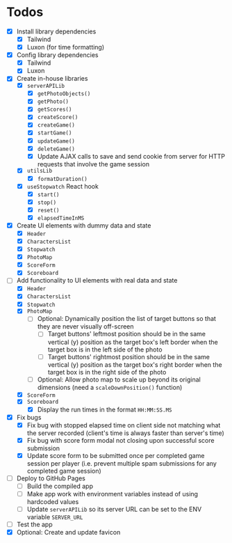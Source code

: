 # Todos

- [x] Install library dependencies
  - [x] Tailwind
  - [x] Luxon (for time formatting)
- [x] Config library dependencies
  - [x] Tailwind
  - [x] Luxon
- [x] Create in-house libraries
  - [x] `serverAPILib`
    - [x] `getPhotoObjects()`
    - [x] `getPhoto()`
    - [x] `getScores()`
    - [x] `createScore()`
    - [x] `createGame()`
    - [x] `startGame()`
    - [x] `updateGame()`
    - [x] `deleteGame()`
    - [x] Update AJAX calls to save and send cookie from server for HTTP requests that involve the game session
  - [x] `utilsLib`
    - [x] `formatDuration()`
  - [x] `useStopwatch` React hook
    - [x] `start()`
    - [x] `stop()`
    - [x] `reset()`
    - [x] `elapsedTimeInMS`
- [x] Create UI elements with dummy data and state
  - [x] `Header`
  - [x] `CharactersList`
  - [x] `Stopwatch`
  - [x] `PhotoMap`
  - [x] `ScoreForm`
  - [x] `Scoreboard`
- [ ] Add functionality to UI elements with real data and state
  - [x] `Header`
  - [x] `CharactersList`
  - [x] `Stopwatch`
  - [x] `PhotoMap`
    - [ ] Optional: Dynamically position the list of target buttons so that they are never visually off-screen
      - [ ] Target buttons' leftmost position should be in the same vertical (y) position as the target box's left border when the target box is in the left side of the photo
      - [ ] Target buttons' rightmost position should be in the same vertical (y) position as the target box's right border when the target box is in the right side of the photo
    - [ ] Optional: Allow photo map to scale up beyond its original dimensions (need a `scaleDownPosition()` function)
  - [x] `ScoreForm`
  - [x] `Scoreboard`
    - [x] Display the run times in the format `HH:MM:SS.MS`
- [x] Fix bugs
  - [x] Fix bug with stopped elapsed time on client side not matching what the server recorded (client's time is always faster than server's time)
  - [x] Fix bug with score form modal not closing upon successful score submission
  - [x] Update score form to be submitted once per completed game session per player (i.e. prevent multiple spam submissions for any completed game session)
- [ ] Deploy to GitHub Pages
  - [ ] Build the compiled app
  - [ ] Make app work with environment variables instead of using hardcoded values
  - [ ] Update `serverAPILib` so its server URL can be set to the ENV variable `SERVER_URL`
- [ ] Test the app
- [x] Optional: Create and update favicon

